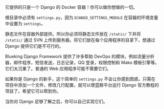 它提供的只是一个 Django 的 Docker 容器！你可以做你想做的一切。

根目录中必须有 `settings.py`，因为 `DJANGO_SETTINGS_MODULE` 在容器的环境变量中设置为 `settings`。

静态文件在容器外部提供。所以你必须将静态文件放在 `/static/` 下并将 `/static/` 通过 SVN 上传到服务器。将它们放在每个应用程序的目录下，想通过 Django 提供它们是不可行的。

Blueking Django Framework 提供了许多帮助 DevOps 的模块，例如流量分析器，邮件程序，短信发送，日志记录，QQ 登录，权限控制和 Mako 模板引擎等。它们太沉重了。普通的 Web 应用程序可能不需要它们。

如果你是 Django 的新手，这个简单的 `settings.py` 不会让你感到困惑。只需在项目中添加一个文件，修改几行配置，就可以使蓝鲸平台运行 Django 官方教程的项目了。希望它可以帮到你。

当你对 Django 足够了解之后，你可以自己实现它们。
